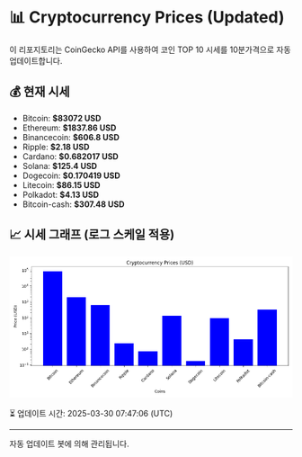 
# 📊 Cryptocurrency Prices (Updated)

이 리포지토리는 CoinGecko API를 사용하여 코인 TOP 10 시세를 10분가격으로 자동 업데이트합니다.

## 💰 현재 시세
- Bitcoin: **$83072 USD**
- Ethereum: **$1837.86 USD**
- Binancecoin: **$606.8 USD**
- Ripple: **$2.18 USD**
- Cardano: **$0.682017 USD**
- Solana: **$125.4 USD**
- Dogecoin: **$0.170419 USD**
- Litecoin: **$86.15 USD**
- Polkadot: **$4.13 USD**
- Bitcoin-cash: **$307.48 USD**

## 📈 시세 그래프 (로그 스케일 적용)
![Crypto Prices](crypto_prices.png)

⏳ 업데이트 시간: 2025-03-30 07:47:06 (UTC)

---
자동 업데이트 봇에 의해 관리됩니다.
